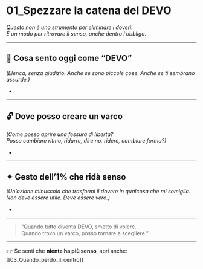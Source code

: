 # 01_Spezzare la catena del DEVO

_Questo non è uno strumento per eliminare i doveri.  
È un modo per ritrovare il senso, anche dentro l’obbligo._

---

## 📌 Cosa sento oggi come “DEVO”
_(Elenca, senza giudizio. Anche se sono piccole cose. Anche se ti sembrano assurde.)_

- 

---

## 🔓 Dove posso creare un varco
_(Come posso aprire una fessura di libertà?  
Posso cambiare ritmo, ridurre, dire no, ridere, cambiare forma?)_

- 

---

## ✦ Gesto dell’1% che ridà senso
_(Un’azione minuscola che trasformi il dovere in qualcosa che mi somiglia.  
Non deve essere utile. Deve essere vero.)_

- 

---

> “Quando tutto diventa DEVO, smetto di volere.  
> Quando trovo un varco, posso tornare a scegliere.”

---

👉 Se senti che **niente ha più senso**, apri anche: [[03_Quando_perdo_il_centro]]